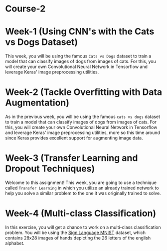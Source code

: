 # Course-2

# Week-1 (Using CNN's with the Cats vs Dogs Dataset)
This week, you will be using the famous `Cats vs Dogs` dataset to train a model that can classify images of dogs from images of cats. For this, you will create your own Convolutional Neural Network in Tensorflow and leverage Keras' image preprocessing utilities.

# Week-2 (Tackle Overfitting with Data Augmentation)
As in the previous week, you will be using the famous `cats vs dogs` dataset to train a model that can classify images of dogs from images of cats. For this, you will create your own Convolutional Neural Network in Tensorflow and leverage Keras' image preprocessing utilities, more so this time around since Keras provides excellent support for augmenting image data.

# Week-3 (Transfer Learning and Dropout Techniques)
Welcome to this assignment! This week, you are going to use a technique called `Transfer Learning` in which you utilize an already trained network to help you solve a similar problem to the one it was originally trained to solve.

# Week-4 (Multi-class Classification)
In this exercise, you will get a chance to work on a multi-class classification problem. You will be using the [Sign Language MNIST](https://www.kaggle.com/datamunge/sign-language-mnist) dataset, which contains 28x28 images of hands depicting the 26 letters of the english alphabet. 

